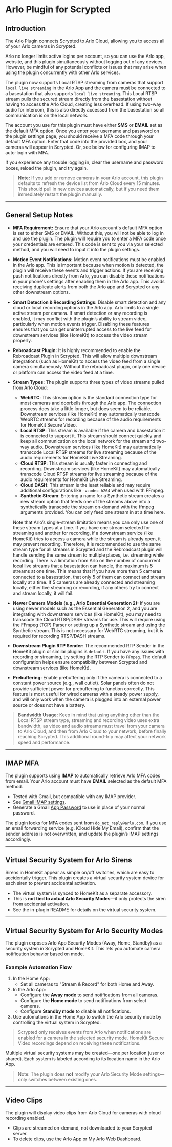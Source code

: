 # Arlo Plugin for Scrypted

## Introduction

The Arlo Plugin connects Scrypted to Arlo Cloud, allowing you to access all of your Arlo cameras in Scrypted.

Arlo no longer limits active logins per account, so you can use the Arlo app, website, and this plugin simultaneously without logging out of any devices. However, be mindful of any potential conflicts or issues that may arise when using the plugin concurrently with other Arlo services.

The plugin now supports Local RTSP streaming from cameras that support `local live streaming` in the Arlo App and the camera must be connected to a basestation that also supports `local live streaming`. This Local RTSP stream pulls the secured stream directly from the basestation without having to access the Arlo Cloud, creating less overhead. If using two-way audio for intercom, this is also directly accessed from the basestation so all communication is on the local network.

The account you use for this plugin must have either **SMS** or **EMAIL** set as the default MFA option. Once you enter your username and password on the plugin settings page, you should receive a MFA code through your default MFA option. Enter that code into the provided box, and your cameras will appear in Scrypted. Or, see below for configuring IMAP to auto-login with MFA.

If you experience any trouble logging in, clear the username and password boxes, reload the plugin, and try again.

> **Note:** If you add or remove cameras in your Arlo account, this plugin defaults to refresh the device list from Arlo Cloud every 15 minutes. This should pull in new devices automatically, but if you need them immediately restart the plugin manually.

---

## General Setup Notes

- **MFA Requirement:** Ensure that your Arlo account's default MFA option is set to either SMS or EMAIL. Without this, you will not be able to log in and use the plugin. The plugin will require you to enter a MFA code once your credentials are entered. This code is sent to you via your selected method, and you will need to input it into the plugin settings.
  
- **Motion Event Notifications:** Motion event notifications must be enabled in the Arlo app. This is important because when motion is detected, the plugin will receive these events and trigger actions. If you are receiving push notifications directly from Arlo, you can disable these notifications in your phone's settings after enabling them in the Arlo app. This avoids receiving duplicate alerts from both the Arlo app and Scrypted or any other downstream options.

- **Smart Detection & Recording Settings:** Disable smart detection and any cloud or local recording options in the Arlo app. Arlo limits to a single active stream per camera. If smart detection or any recording is enabled, it may conflict with the plugin’s ability to stream video, particularly when motion events trigger. Disabling these features ensures that you can get uninterrupted access to the live feed for downstream services (like HomeKit) to access the video stream properly.

- **Rebroadcast Plugin:** It is highly recommended to enable the Rebroadcast Plugin in Scrypted. This will allow multiple downstream integrations (such as HomeKit) to access the video feed from a single camera simultaneously. Without the rebroadcast plugin, only one device or platform can access the video feed at a time.

- **Stream Types:** The plugin supports three types of video streams pulled from Arlo Cloud:
  - **WebRTC**: This stream option is the standard connection type for most cameras and doorbells through the Arlo app. The connection process does take a little longer, but does seem to be reliable. Downstream services (like HomeKit) may automatically transcode WebRTC streams for recording because of the audio requirements for HomeKit Secure Video.
  - **Local RTSP**: This stream is available if the camera and basestation it is connected to support it. This stream should connect quickly and keep all communication on the local network for the stream and two-way audio. Downstream services (like HomeKit) may automatically transcode Local RTSP streams for live streaming because of the audio requirements for HomeKit Live Streaming.
  - **Cloud RTSP**: This stream is usually faster in connecting and recording. Downstream services (like HomeKit) may automatically transcode Cloud RTSP streams for live streaming because of the audio requirements for HomeKit Live Streaming.
  - **Cloud DASH**: This stream is the least reliable and may require additional configurations like `-vcodec h264` when used with FFmpeg.
  - **Synthetic Stream**: Entering a name for a Synthetic stream creates a new stream option that feeds one of the streams above into a synthetically transcode the stream on-demand with the ffmpeg arguments provided. You can only feed one stream in at a time here.

  Note that Arlo’s single-stream limitation means you can only use one of these stream types at a time. If you have one stream selected for streaming and another for recording, if a downstream service (like HomeKit) tries to access a camera while the stream is already open, it may prevent recording. Therefore, it is recommended to use the same stream type for all streams in Scrypted and the Rebroadcast plugin will handle sending the same stream to multiple places, i.e. streaming while recording. There is a limitation from Arlo on the number of concurrent local live streams that a basestation can handle, the maximum is 5 streams at one time. This means that if you have more than 5 cameras connected to a basestation, that only 5 of them can connect and stream locally at a time. If 5 cameras are already connected and streaming locally, either live streaming or recording, if any others try to connect and stream locally, it will fail.

- **Newer Camera Models (e.g., Arlo Essential Generation 2):** If you are using newer models such as the Essential Generation 2, and you are integrating with downstream services (like HomeKit), you may need to transcode the Cloud RTSP/DASH streams for use. This will require using the FFmpeg (TCP) Parser or setting up a Synthetic stream and using the Synthetic stream. This is not necessary for WebRTC streaming, but it is required for recording RTSP/DASH streams.

- **Downstream Plugin RTP Sender:** The recommended RTP Sender in the HomeKit plugin or similar plugins is `default`. If you have any issues with recording or streaming, try setting the RTP Sender to `FFmpeg`. The default configuration helps ensure compatibility between Scrypted and downstream services (like HomeKit).

- **Prebuffering:** Enable prebuffering only if the camera is connected to a constant power source (e.g., wall outlet). Solar panels often do not provide sufficient power for prebuffering to function correctly. This feature is most useful for wired cameras with a steady power supply, and will only work when the camera is plugged into an external power source or does not have a battery.

> **Bandwidth Usage:** Keep in mind that using anything other than the Local RTSP stream type, streaming and recording video uses extra bandwidth, as video and audio streams must travel from your camera to Arlo Cloud, and then from Arlo Cloud to your network, before finally reaching Scrypted. This additional round-trip may affect your network speed and performance.

---

## IMAP MFA

The plugin supports using **IMAP** to automatically retrieve Arlo MFA codes from email. Your Arlo account must have **EMAIL** selected as the default MFA method.

- Tested with Gmail, but compatible with any IMAP provider.
- See [Gmail IMAP settings](https://support.google.com/mail/answer/7126229?hl=en).
- Generate a Gmail [App Password](https://support.google.com/accounts/answer/185833?hl=en) to use in place of your normal password.

The plugin looks for MFA codes sent from `do_not_reply@arlo.com`. If you use an email forwarding service (e.g. iCloud Hide My Email), confirm that the sender address is not overwritten, and update the plugin’s IMAP settings accordingly.

---

## Virtual Security System for Arlo Sirens

Sirens in HomeKit appear as simple on/off switches, which are easy to accidentally trigger. This plugin creates a virtual security system device for each siren to prevent accidental activation.

- The virtual system is synced to HomeKit as a separate accessory.
- This is **not tied to actual Arlo Security Modes**—it only protects the siren from accidental activation.
- See the in-plugin README for details on the virtual security system.

---

## Virtual Security System for Arlo Security Modes

The plugin exposes Arlo App Security Modes (Away, Home, Standby) as a security system in Scrypted and HomeKit. This lets you automate camera notification behavior based on mode.

### Example Automation Flow

1. In the Home App:
   - Set all cameras to "Stream & Record" for both Home and Away.
2. In the Arlo App:
   - Configure the **Away mode** to send notifications from all cameras.
   - Configure the **Home mode** to send notifications from select cameras.
   - Configure **Standby mode** to disable all notifications.
3. Use automations in the Home App to switch the Arlo security mode by controlling the virtual system in Scrypted.

> Scrypted only receives events from Arlo when notifications are enabled for a camera in the selected security mode. HomeKit Secure Video recordings depend on receiving these notifications.

Multiple virtual security systems may be created—one per location (user or shared). Each system is labeled according to its location name in the Arlo App.

> Note: The plugin does **not** modify your Arlo Security Mode settings—only switches between existing ones.

---

## Video Clips

The plugin will display video clips from Arlo Cloud for cameras with cloud recording enabled.

- Clips are streamed on-demand, not downloaded to your Scrypted server.
- To delete clips, use the Arlo App or My Arlo Web Dashboard.